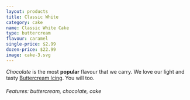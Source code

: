 ```yaml
---
layout: products
title: Classic White
category: cake
name: Classic White Cake
type: buttercream
flavour: caramel
single-price: $2.99
dozen-price: $22.99
image: cake-3.svg
---
```


*Chocolate* is the most **popular** flavour that we carry. We love our light and tasty [Buttercream Icing](https://en.wikipedia.org/wiki/Buttercream). You will too.
###### Features: buttercream, chocolate, cake

